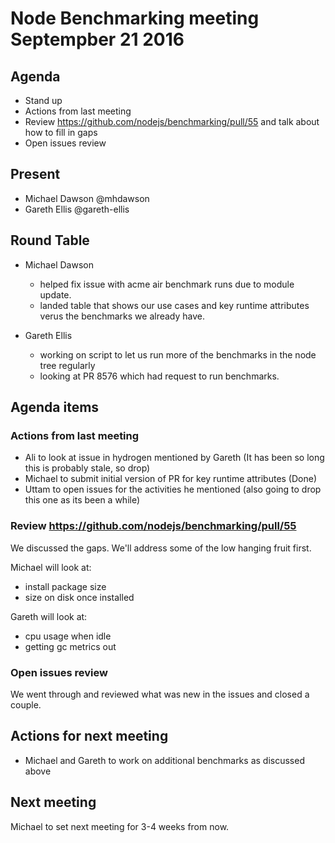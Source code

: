 # Node Benchmarking meeting Septempber 21 2016

## Agenda

* Stand up
* Actions from last meeting
* Review https://github.com/nodejs/benchmarking/pull/55 and talk about how to fill in gaps
* Open issues review

## Present

* Michael Dawson @mhdawson
* Gareth Ellis @gareth-ellis

## Round Table

* Michael Dawson
  * helped fix issue with acme air benchmark runs due to module update.
  * landed table that shows our use cases and key runtime attributes
    verus the benchmarks we already have.
    

* Gareth Ellis
  * working on script to let us run more of the benchmarks in
    the node tree regularly
  * looking at PR 8576 which had request to run benchmarks.

## Agenda items

### Actions from last meeting

* Ali to look at issue in hydrogen mentioned by Gareth
  (It has been so long this is probably stale, so drop)
* Michael to submit initial version of PR for key runtime attributes (Done)
* Uttam to open issues for the activities he mentioned 
  (also going to drop this one as its been a while)

### Review https://github.com/nodejs/benchmarking/pull/55 
We discussed the gaps.  We'll address some of the low hanging fruit first. 

Michael will look at:
  * install package size 
  * size on disk once installed

Gareth will look at:
  * cpu usage when idle
  * getting gc metrics out

### Open issues review
We went through and reviewed what was new in the issues and closed a couple.

## Actions for next meeting

*  Michael and Gareth to work on additional benchmarks as discussed above

 ## Next meeting

Michael to set next meeting for 3-4 weeks from now.

